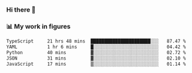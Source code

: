 ### Hi there 👋

### 📊 My work in figures

<!--START_SECTION:waka-->

```txt
TypeScript     21 hrs 48 mins  ██████████████████████░░░   87.47 %
YAML           1 hr 6 mins     █░░░░░░░░░░░░░░░░░░░░░░░░   04.42 %
Python         40 mins         ▓░░░░░░░░░░░░░░░░░░░░░░░░   02.72 %
JSON           31 mins         ▓░░░░░░░░░░░░░░░░░░░░░░░░   02.10 %
JavaScript     17 mins         ▒░░░░░░░░░░░░░░░░░░░░░░░░   01.14 %
```

<!--END_SECTION:waka-->
